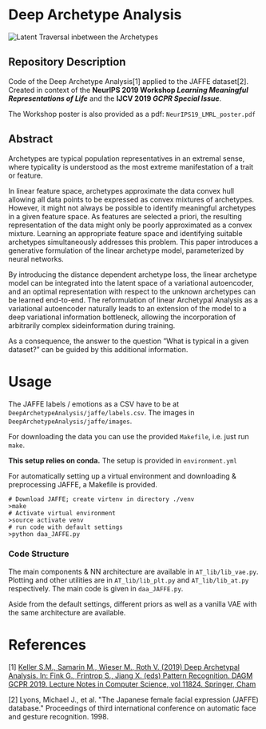# Deep Archetype Analysis
![Latent Traversal inbetween the Archetypes](https://github.com/bmda-unibas/DeepArchetypeAnalysis/blob/master/animation.gif "Traversal inbetween the Archetypes")
## Repository Description
Code of the Deep Archetype Analysis[1] applied to the JAFFE dataset[2].
Created in context of the <b>NeurIPS 2019 Workshop <i>Learning Meaningful Representations of Life</i></b> and the <b>IJCV 2019 <i>GCPR Special Issue</i></b>. 

The Workshop poster is also provided as a pdf: `NeurIPS19_LMRL_poster.pdf`

## Abstract
Archetypes are typical population representatives  in  an  extremal  sense,  where  typicality  is  understood as the 
most extreme manifestation of a trait or feature. 

In linear feature space, archetypes approximate the data convex hull 
allowing all data points to be expressed as convex mixtures of archetypes. However, it might not always be possible to 
identify meaningful archetypes in a given feature space. As features are selected a priori, the resulting representation 
of the data might  only  be  poorly  approximated  as  a  convex  mixture. Learning an appropriate feature space and 
identifying suitable archetypes simultaneously addresses this problem.  This  paper  introduces  a  generative 
formulation  of  the  linear  archetype  model,  parameterized  by neural networks. 

By introducing the distance dependent archetype loss, the linear archetype model can be integrated  into  the  latent 
space  of  a  variational  autoencoder,  and  an  optimal  representation  with  respect  to the unknown archetypes can be
learned end-to-end. The reformulation of linear Archetypal Analysis as a variational  autoencoder  naturally  leads  to 
an  extension  of the model to a deep variational information bottleneck, allowing  the  incorporation  of  arbitrarily 
complex  sideinformation during training. 

 As a consequence, the answer to the question ”What is typical in a given dataset?” can be guided by this additional information.

# Usage

The JAFFE labels / emotions as a CSV have to be at `DeepArchetypeAnalysis/jaffe/labels.csv`.
The images in `DeepArchetypeAnalysis/jaffe/images`.

For downloading the data you can use the provided `Makefile`, i.e. just run `make`.

<b>This setup relies on conda.</b> The setup is provided in `environment.yml`

For automatically setting up a virtual environment and downloading & preprocessing JAFFE, a Makefile is provided.

```
# Download JAFFE; create virtenv in directory ./venv
>make
# Activate virtual environment
>source activate venv
# run code with default settings
>python daa_JAFFE.py
```


### Code Structure
The main components & NN architecture are available in `AT_lib/lib_vae.py`.
Plotting and other utilities are in `AT_lib/lib_plt.py` and `AT_lib/lib_at.py` respectively.
The main code is given in `daa_JAFFE.py`. 

Aside from the default settings, different priors as well as a vanilla VAE with the same architecture are available.

# References
[1] [Keller S.M., Samarin M., Wieser M., Roth V. (2019) Deep Archetypal Analysis. In: Fink G., Frintrop S., Jiang X. (eds) Pattern Recognition. DAGM GCPR 2019. Lecture Notes in Computer Science, vol 11824. Springer, Cham](https://doi.org/10.1007/978-3-030-33676-9_12)

[2] Lyons, Michael J., et al. "The Japanese female facial expression (JAFFE) database." Proceedings of third international conference on automatic face and gesture recognition. 1998.
